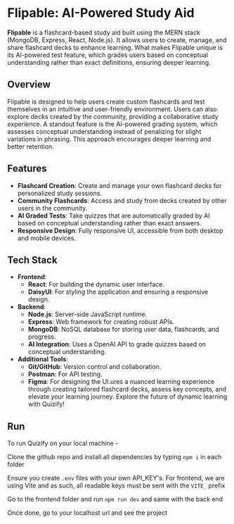 # **Flipable: AI-Powered Study Aid**

**Flipable** is a flashcard-based study aid built using the MERN stack (MongoDB, Express, React, Node.js). It allows users to create, manage, and share flashcard decks to enhance learning. What makes Flipable unique is its AI-powered test feature, which grades users based on conceptual understanding rather than exact definitions, ensuring deeper learning.

## **Overview**
Flipable is designed to help users create custom flashcards and test themselves in an intuitive and user-friendly environment. Users can also explore decks created by the community, providing a collaborative study experience. A standout feature is the AI-powered grading system, which assesses conceptual understanding instead of penalizing for slight variations in phrasing. This approach encourages deeper learning and better retention.

## **Features**
- **Flashcard Creation**: Create and manage your own flashcard decks for personalized study sessions.
- **Community Flashcards**: Access and study from decks created by other users in the community.
- **AI Graded Tests**: Take quizzes that are automatically graded by AI based on conceptual understanding rather than exact answers.
- **Responsive Design**: Fully responsive UI, accessible from both desktop and mobile devices.

## **Tech Stack**
- **Frontend**:
  - **React**: For building the dynamic user interface.
  - **DaisyUI**: For styling the application and ensuring a responsive design.
- **Backend**:
  - **Node.js**: Server-side JavaScript runtime.
  - **Express**: Web framework for creating robust APIs.
  - **MongoDB**: NoSQL database for storing user data, flashcards, and progress.
  - **AI Integration**: Uses a OpenAI API to grade quizzes based on conceptual understanding.
- **Additional Tools**:
  - **Git/GitHub**: Version control and collaboration.
  - **Postman**: For API testing.
  - **Figma**: For designing the UI.ures a nuanced learning experience through creating tailored flashcard decks, assess key concepts, and elevate your learning journey. Explore the future of dynamic learning with Quizify!

## Run

To run Quizify on your local machine -

Clone the github repo and install all dependencies by typing  `npm i` in each folder

Ensure you create `.env` files with your own API_KEY's. For frontend, we are using Vite and as such, all readable keys must be sent with the `VITE_` prefix

Go to the frontend folder and run `npm run dev` and same with the back end

Once done, go to your localhost url and see the project
